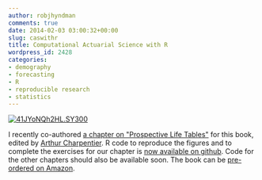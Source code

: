 ```yaml
---
author: robjhyndman
comments: true
date: 2014-02-03 03:00:32+00:00
slug: caswithr
title: Computational Actuarial Science with R
wordpress_id: 2428
categories:
- demography
- forecasting
- R
- reproducible research
- statistics
---
```


[![41JYoNQh2HL._SY300_](/files/41JYoNQh2HL._SY300_.jpg)](http://www.amazon.com/Computational-Actuarial-Science-Chapman-Series/dp/1466592591?tag=prorobjhyn-20)

I recently co-authored [a chapter on "Prospective Life Tables"](/publications/prospective-life-tables/) for this book, edited by [Arthur Charpentier](http://perso.univ-rennes1.fr/arthur.charpentier/). R code to reproduce the figures and to complete the exercises for our chapter is [now available on github](https://github.com/CASwithR/life/tree/master/ch8). Code for the other chapters should also be available soon. The book can be [pre-ordered on Amazon](http://www.amazon.com/Computational-Actuarial-Science-Chapman-Series/dp/1466592591?tag=prorobjhyn-20).
